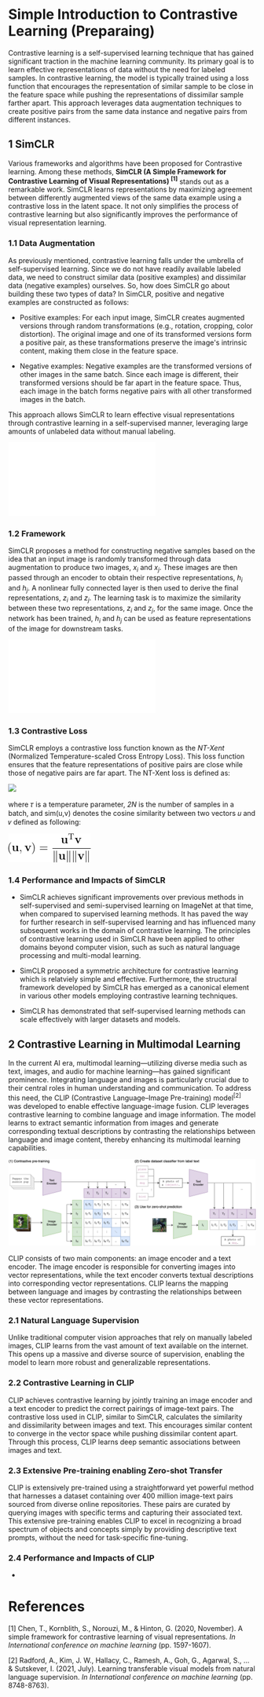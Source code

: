 # Simple Introduction to Contrastive Learning (Preparaing)
Contrastive learning is a self-supervised learning technique that has gained significant traction in the machine learning community. Its primary goal is to learn effective representations of data without the need for labeled samples. In contrastive learning, the model is typically trained using a loss function that encourages the representation of similar sample to be close in the feature space while pushing the representations of dissimilar sample farther apart. This approach leverages data augmentation techniques to create positive pairs from the same data instance and negative pairs from different instances.

## 1 SimCLR
Various frameworks and algorithms have been proposed for Contrastive learning. Among these methods, **SimCLR (A Simple Framework for Contrastive Learning of Visual Representations) <sup>[1]</sup>** stands out as a remarkable work. SimCLR learns representations by maximizing agreement between differently augmented views of the same data example using a contrastive loss in the latent space. It not only simplifies the process of contrastive learning but also significantly improves the performance of visual representation learning. 

### 1.1 Data Augmentation
As previously mentioned, contrastive learning falls under the umbrella of self-supervised learning. Since we do not have readily available labeled data, we need to construct similar data (positive examples) and dissimilar data (negative examples) ourselves. So, how does SimCLR go about building these two types of data? In SimCLR, positive and negative examples are constructed as follows:

- Positive examples: For each input image, SimCLR creates augmented versions through random transformations (e.g., rotation, cropping, color distortion). The original image and one of its transformed versions form a positive pair, as these transformations preserve the image's intrinsic content, making them close in the feature space.

* Negative examples: Negative examples are the transformed versions of other images in the same batch. Since each image is different, their transformed versions should be far apart in the feature space. Thus, each image in the batch forms negative pairs with all other transformed images in the batch.

This approach allows SimCLR to learn effective visual representations through contrastive learning in a self-supervised manner, leveraging large amounts of unlabeled data without manual labeling. 

![Data augmentation operators used in SimCLR](./images/SimCLR_Data_Augmentation.pdf)

### 1.2 Framework
SimCLR proposes a method for constructing negative samples based on the idea that an input image is randomly transformed through data augmentation to produce two images, $x_i$ and $x_j$. These images are then passed through an encoder to obtain their respective representations, $h_i$ and $h_j$. A nonlinear fully connected layer is then used to derive the final representations, $z_i$ and $z_j$. The learning task is to maximize the similarity between these two representations, $z_i$ and $z_j$, for the same image. Once the network has been trained, $h_i$ and $h_j$ can be used as feature representations of the image for downstream tasks.

![The proposed framework of SimCLR](./images/SimCLR_Framework.pdf)

### 1.3 Contrastive Loss
SimCLR employs a contrastive loss function known as the _NT-Xent_ (Normalized Temperature-scaled Cross Entropy Loss). This loss function ensures that the feature representations of positive pairs are close while those of negative pairs are far apart. The NT-Xent loss is defined as:

![](https://latex.codecogs.com/png.image?\large&space;\dpi{120}\bg{white}\ell_{i,j}=-\log\frac{\exp(\mathrm{sim}(z_i,z_j)/\tau)}{\sum_{k=1}^{2N}\mathrm{1}_{[k\neq&space;i]}\exp(\mathrm{sim}(z_i,z_k)/\tau)})

where 𝜏 is a temperature parameter, _2N_ is the number of samples in a batch, and sim(u,v) denotes the cosine similarity between two vectors 𝑢 and 𝑣 defined as following:

![](./images/SimEqn.png)

### 1.4 Performance and Impacts of SimCLR
- SimCLR achieves significant improvements over previous methods in self-supervised and semi-supervised learning on ImageNet at that time, when compared to supervised learning methods. It has paved the way for further research in self-supervised learning and has influenced many subsequent works in the domain of contrastive learning. The principles of contrastive learning used in SimCLR have been applied to other domains beyond computer vision, such as such as natural language processing and multi-modal learning.
 
- SimCLR proposed a symmetric architecture for contrastive learning which is relatviely simple and effective. Furthermore, the structural framework developed by SimCLR has emerged as a canonical element in various other models employing contrastive learning techniques.
 
- SimCLR has demonstrated that self-supervised learning methods can scale effectively with larger datasets and models.

## 2 Contrastive Learning in Multimodal Learning
In the current AI era, multimodal learning—utilizing diverse media such as text, images, and audio for machine learning—has gained significant prominence. Integrating language and images is particularly crucial due to their central roles in human understanding and communication. To address this need, the CLIP (Contrastive Language–Image Pre-training) model<sup>[2]</sup> was developed to enable effective language-image fusion. CLIP leverages contrastive learning to combine language and image information. The model learns to extract semantic information from images and generate corresponding textual descriptions by contrasting the relationships between language and image content, thereby enhancing its multimodal learning capabilities.

![Framewrok of CLIP](./images/CLIP.png)

CLIP consists of two main components: an image encoder and a text encoder. The image encoder is responsible for converting images into vector representations, while the text encoder converts textual descriptions into corresponding vector representations. CLIP learns the mapping between language and images by contrasting the relationships between these vector representations.

### 2.1 Natural Language Supervision
Unlike traditional computer vision approaches that rely on manually labeled images, CLIP learns from the vast amount of text available on the internet. This opens up a massive and diverse source of supervision, enabling the model to learn more robust and generalizable representations.

### 2.2 Contrastive Learning in CLIP
CLIP achieves contrastive learning by jointly training an image encoder and a text encoder to predict the correct pairings of image-text pairs. The contrastive loss used in CLIP, similar to SimCLR, calculates the similarity and dissimilarity between images and text. This encourages similar content to converge in the vector space while pushing dissimilar content apart. Through this process, CLIP learns deep semantic associations between images and text. 

### 2.3 Extensive Pre-training enabling Zero-shot Transfer
CLIP is extensively pre-trained using a straightforward yet powerful method that harnesses a dataset containing over 400 million image-text pairs sourced from diverse online repositories. These pairs are curated by querying images with specific terms and capturing their associated text. This extensive pre-training enables CLIP to excel in recognizing a broad spectrum of objects and concepts simply by providing descriptive text prompts, without the need for task-specific fine-tuning.

### 2.4 Performance and Impacts of CLIP
- 



# References
[1] Chen, T., Kornblith, S., Norouzi, M., & Hinton, G. (2020, November). A simple framework for contrastive learning of visual representations. _In International conference on machine learning_ (pp. 1597-1607).

[2] Radford, A., Kim, J. W., Hallacy, C., Ramesh, A., Goh, G., Agarwal, S., ... & Sutskever, I. (2021, July). Learning transferable visual models from natural language supervision. _In International conference on machine learning_ (pp. 8748-8763).

